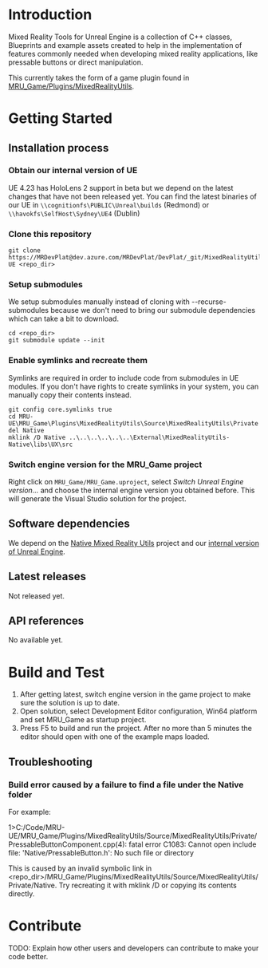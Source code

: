 # Introduction 

Mixed Reality Tools for Unreal Engine is a collection of C++ classes, Blueprints and example assets created to help in the implementation of features commonly needed when developing mixed reality applications, like pressable buttons or direct manipulation.

This currently takes the form of a game plugin found in [MRU_Game/Plugins/MixedRealityUtils](https://dev.azure.com/MRDevPlat/DevPlat/_git/MixedRealityUtils-UE?path=%2FMRU_Game%2FPlugins%2FMixedRealityUtils&version=GBmaster).

# Getting Started

## Installation process

### Obtain our internal version of UE

UE 4.23 has HoloLens 2 support in beta but we depend on the latest changes that have not been released yet. You can find the latest binaries of our UE in  `\\cognitionfs\PUBLIC\Unreal\builds` (Redmond) or `\\havokfs\SelfHost\Sydney\UE4` (Dublin)

### Clone this repository

```
git clone https://MRDevPlat@dev.azure.com/MRDevPlat/DevPlat/_git/MixedRealityUtils-UE <repo_dir>
```

### Setup submodules

We setup submodules manually instead of cloning with --recurse-submodules because we don't need to bring our submodule dependencies which can take a bit to download.

```
cd <repo_dir>
git submodule update --init
```

### Enable symlinks and recreate them

Symlinks are required in order to include code from submodules in UE modules. If you don't have rights to create symlinks in your system, you can manually copy their contents instead.

```
git config core.symlinks true
cd MRU-UE\MRU_Game\Plugins\MixedRealityUtils\Source\MixedRealityUtils\Private
del Native
mklink /D Native ..\..\..\..\..\..\External\MixedRealityUtils-Native\libs\UX\src
```

### Switch engine version for the MRU_Game project

Right click on `MRU_Game/MRU_Game.uproject`, select _Switch Unreal Engine version..._ and choose the internal engine version you obtained before. This will generate the Visual Studio solution for the project.
		
		
## Software dependencies

We depend on the [Native Mixed Reality Utils](https://dev.azure.com/MRDevPlat/DevPlat/_git/MixedRealityUtils-Native) project and our [internal version of Unreal Engine](https://microsoft.visualstudio.com/Analog/_git/analog.internal.unrealengine?path=%2F&version=GB423_release).

## Latest releases

Not released yet.

## API references

No available yet.

# Build and Test

1. After getting latest, switch engine version in the game project to make sure the solution is up to date.
2. Open solution, select Development Editor configuration, Win64 platform and set MRU_Game as startup project.
3. Press F5 to build and run the project. After no more than 5 minutes the editor should open with one of the example maps loaded.

## Troubleshooting

### Build error caused by a failure to find a file under the Native folder

For example: 

1>C:/Code/MRU-UE/MRU_Game/Plugins/MixedRealityUtils/Source/MixedRealityUtils/Private/PressableButtonComponent.cpp(4): fatal error C1083: Cannot open include file: 'Native/PressableButton.h': No such file or directory

This is caused by an invalid symbolic link in <repo_dir>/MRU_Game/Plugins/MixedRealityUtils/Source/MixedRealityUtils/Private/Native. Try recreating it with mklink /D or copying its contents directly.

# Contribute

TODO: Explain how other users and developers can contribute to make your code better. 
